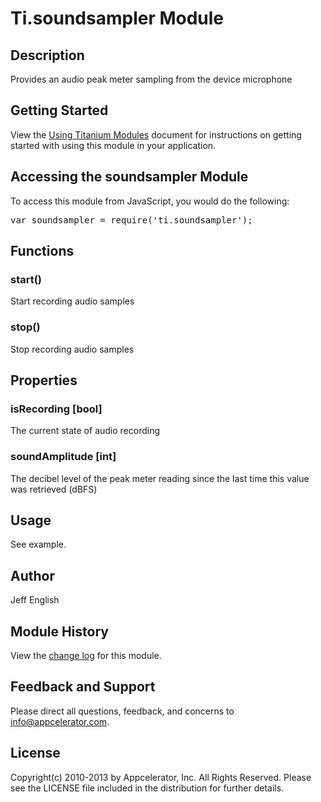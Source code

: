 # Ti.soundsampler Module

## Description

Provides an audio peak meter sampling from the device microphone

## Getting Started

View the [Using Titanium Modules](http://docs.appcelerator.com/titanium/latest/#!/guide/Using_Titanium_Modules) document for instructions on getting
started with using this module in your application.

## Accessing the soundsampler Module

To access this module from JavaScript, you would do the following:

<pre>var soundsampler = require('ti.soundsampler');</pre>

## Functions

### start()

Start recording audio samples

### stop()

Stop recording audio samples

## Properties

### isRecording [bool]

The current state of audio recording

### soundAmplitude [int]

The decibel level of the peak meter reading since the last time this value was retrieved (dBFS)

## Usage

See example.

## Author

Jeff English

## Module History

View the [change log](changelog.html) for this module.

## Feedback and Support
Please direct all questions, feedback, and concerns to [info@appcelerator.com](mailto:info@appcelerator.com?subject=SoundSampler%20Module).

## License
Copyright(c) 2010-2013 by Appcelerator, Inc. All Rights Reserved. Please see the LICENSE file included in the distribution for further details.

